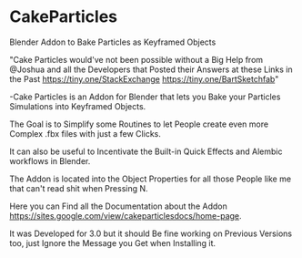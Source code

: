 # CakeParticles
Blender Addon to Bake Particles as Keyframed Objects

"Cake Particles would've not been possible without a Big Help from @Joshua and all the Developers that Posted their Answers at these Links in the Past https://tiny.one/StackExchange https://tiny.one/BartSketchfab"

-Cake Particles is an Addon for Blender that lets you Bake your Particles Simulations into Keyframed Objects.

The Goal is to Simplify some Routines to let People create even more Complex .fbx files with just a few Clicks.

It can also be useful to Incentivate the Built-in Quick Effects and Alembic workflows in Blender.

The Addon is located into the Object Properties for all those People like me that can't read shit when Pressing N.

Here you can Find all the Documentation about the Addon https://sites.google.com/view/cakeparticlesdocs/home-page.

It was Developed for 3.0 but it should Be fine working on Previous Versions too, 
just Ignore the Message you Get when Installing it.

